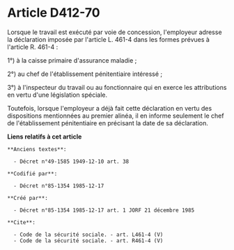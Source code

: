 # Article D412-70

Lorsque le travail est exécuté par voie de concession, l'employeur adresse la déclaration imposée par l'article L. 461-4 dans
les formes prévues à l'article R. 461-4 : 

1°) à la caisse primaire d'assurance maladie ; 

2°) au chef de l'établissement pénitentiaire intéressé ; 

3°) à l'inspecteur du travail ou au fonctionnaire qui en exerce les attributions en vertu d'une législation spéciale. 

Toutefois, lorsque l'employeur a déjà fait cette déclaration en vertu des dispositions mentionnées au premier alinéa, il en
informe seulement le chef de l'établissement pénitentiaire en précisant la date de sa déclaration.

**Liens relatifs à cet article**

	**Anciens textes**:

	  - Décret n°49-1585 1949-12-10 art. 38

	**Codifié par**:

	  - Décret n°85-1354 1985-12-17

	**Créé par**:

	  - Décret n°85-1354 1985-12-17 art. 1 JORF 21 décembre 1985

	**Cite**:

	  - Code de la sécurité sociale. - art. L461-4 (V)
	  - Code de la sécurité sociale. - art. R461-4 (V)
